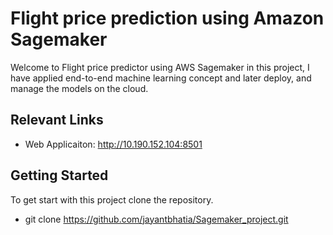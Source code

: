 # Flight price prediction using Amazon Sagemaker

Welcome to Flight price predictor using AWS Sagemaker in this project, I have applied end-to-end machine learning concept and later deploy, and manage the models on the cloud.

## Relevant Links 
- Web Applicaiton: http://10.190.152.104:8501


## Getting Started
To get start with this project clone the repository.
- git clone https://github.com/jayantbhatia/Sagemaker_project.git

